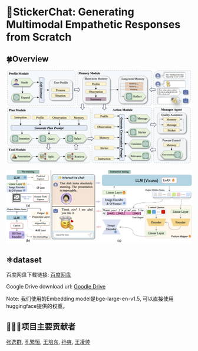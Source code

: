 # :rainbow:StickerChat: Generating Multimodal Empathetic Responses from Scratch

## :four_leaf_clover:Overview

![Agent System](./figure/flow.png)

![PEGS structure](./figure/model_structure.png)


## :atom_symbol:dataset

百度网盘下载链接: [百度网盘](https://pan.baidu.com/s/1q15ShDXZ0nXuY73VsVN5iQ?pwd=maqk)

Google Drive download url: [Goodle Drive](https://drive.google.com/file/d/1GYRSocSDL3Empc-OZYmkXdOvbhZgpNIi/view?usp=sharing)

Note: 我们使用的Embedding model是bge-large-en-v1.5, 可以直接使用huggingface提供的权重。


## :people_holding_hands:项目主要贡献者
[张逸群](@ZhangYiqun018), [孔繁恒](@friedrichor), [王培东](), [孙爽](@NanShanhai), [王凌帅](@WangLingS)